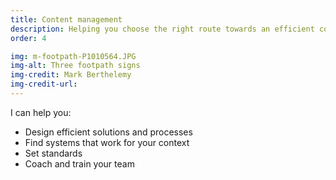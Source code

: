 ```yaml
---
title: Content management
description: Helping you choose the right route towards an efficient content lifecycle
order: 4

img: m-footpath-P1010564.JPG
img-alt: Three footpath signs
img-credit: Mark Berthelemy
img-credit-url: 
---
```

I can help you:

- Design efficient solutions and processes
- Find systems that work for your context
- Set standards
- Coach and train your team
